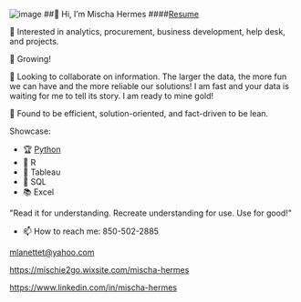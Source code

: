 ![image](https://github.com/Mt122606/Mt122606/assets/108757589/d400e32f-e296-4295-9ff4-1c1d81810574)
 ##👋 Hi, I’m Mischa Hermes 
 ####[Resume](https://github.com/Mt122606/Mischa/blob/main/About_me/Analyst-112023.pdf)
 
 👀 Interested in analytics, procurement, business development, help desk, and projects.
 
 🌱 Growing!
 
 💞️ Looking to collaborate on information. The larger the data, the more fun we can have and the more reliable our solutions!
 I am fast and your data is waiting for me to tell its story. I am ready to mine gold! 
 
 🔎 Found to be efficient, solution-oriented, and fact-driven to be lean.
  
  Showcase:
- 🏆 [Python](https://github.com/Mt122606/Mischa/blob/main/Input_GuestList.py)
- 🏅 R               
- 🥈 Tableau         
- 🥉 SQL             
- 📚 Excel                

"Read it for understanding. Recreate understanding for use. Use for good!"

- 📫 How to reach me:
850-502-2885

mlanettet@yahoo.com

https://mischie2go.wixsite.com/mischa-hermes 

https://www.linkedin.com/in/mischa-hermes

<!---
Mt122606/Mt122606 is a ✨ special ✨ repository because its `README.md` (this file) appears on your GitHub profile.
You can click the Preview link to take a look at your changes.
--->
